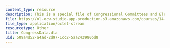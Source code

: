 ```yaml
---
content_type: resource
description: This is a special file of Congressional Committees and Election Results.
file: https://ol-ocw-studio-app-production.s3.amazonaws.com/courses/14-33-economics-research-and-communication-spring-2012/509a4d52a4ad2d971cc25aa243980bd8_CongressData.dta
file_type: application/octet-stream
resourcetype: Other
title: CongressData.dta
uid: 509a4d52-a4ad-2d97-1cc2-5aa243980bd8
---
```

